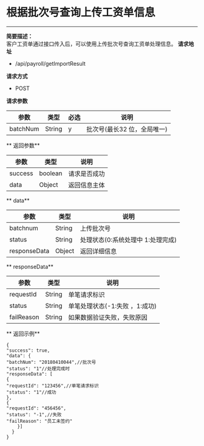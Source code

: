 # 根据批次号查询上传工资单信息

---

**简要描述：**  
    客户工资单通过接口传入后，可以使用上传批次号查询工资单处理信息。 
**请求地址**

* /api/payroll/getImportResult   

**请求方式**

* POST

**请求参数**

|参数     | 类型 | 必选 | 说明  |
|---------|----|---|-------|
|batchNum|String|y|批次号(最长32 位，全局唯一)    | 

** 返回参数**

|参数     | 类型 | 说明  |
|---------|------|-------|
|success|boolean|   请求是否成功    |
|data|Object| 返回信息主体  | 

** data**

|参数     | 类型 | 说明  |
|---------|------|-------|
|batchnum|String|   上传批次号    |
|status|String| 处理状态(0:系统处理中 1:处理完成)  | 
|responseData|Object| 返回详细信息 |

** responseData**

|参数     | 类型 | 说明  |
|---------|------|-------|
|requestId|String|   单笔请求标识   |
|status|String| 单笔处理状态(-1:失败 ，1:成功)  | 
|failReason|String| 如果数据验证失败，失败原因|

** 返回示例**
```
{
"success": true,
"data": {
"batchNum": "20180410044",//批次号
"status": "1"//处理完成时
"responseData": [
{
"requestId": "123456",//单笔请求标识
"status": "1"//成功
},
{
"requestId": "456456",
"status": "-1",//失败
"failReason": "员工未签约"
    }]
  }
}
```







